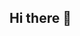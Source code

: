 ## Hi there 👋

<!--
**angellyntorres/angellyntorres** is a ✨ _special_ ✨ repository because its `README.md` (this file) appears on your GitHub profile.

- 🔭 I’m currently working at the Department of Finance as a Technical Assistant. I am at the forefront of policymaking by conducting technical reviews of research outputs provided by the Fiscal Policy and Monitoring Group, Tax Research and Expenditure Monitoring, Political and Legislative Liaison Group, National Tax Research Center, and the Office of the Chief Economist.
- 🌱 I have recently graduated from the University of the Philippines Diliman as a Magna Cum Laude with a Bachelor of Science degree in Economics.
- 👯 I’m looking to collaborate on topics involving migration, gender, Artificial Intelligence, and governance.
- 📫 Connect to me through: ayngellyntorres@gmail.com
- 😄 Pronouns: she/her
-->
